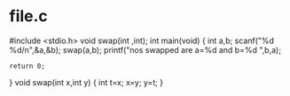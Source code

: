 # file.c
#include <stdio.h>
void swap(int ,int);
int main(void)
{
    int a,b;
    scanf("%d %d/n",&a,&b);
    swap(a,b);
    printf("nos swapped are a=%d and b=%d ",b,a);


    return 0;
}
void swap(int x,int y)
{
    int t=x;
    x=y;
    y=t;
}
